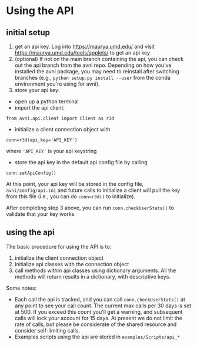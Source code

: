 # Using the API

## initial setup
1. get an api key. Log into https://maurya.umd.edu/ and visit https://maurya.umd.edu/tools/applets/ to get an api key
2. (optional) If not on the main branch containing the api, you can check out the api branch from the avni repo. Depending on how you've installed the avni package, you may need to reinstall after switching branches (e.g., `python setup.py install --user` from the conda environment you're using for avni).
3. store your api key:
 * open up a python terminal
 * import the api client:
 ```
 from avni.api.client import Client as r3d
 ```
 * initialize a client connection object with
  ```
  conn=r3d(api_key='API_KEY')
  ```
  where ``'API_KEY'`` is your api keystring
 * store the api key in the default api config file by calling
 ```
 conn.setApiConfig()
 ```

At this point, your api key will be stored in the config file, `avni/config/api.ini` and future calls to initialize a client will pull the key from this file (i.e., you can do `conn=r3d()` to initialize).

After completing step 3 above, you can run `conn.checkUserStats()` to validate that your key works.

## using the api

The basic procedure for using the API is to:
1. initialize the client connection object
2. initialize api classes with the connection object
3. call methods within api classes using dictionary arguments. All the methods will return results in a dictionary, with descriptive keys.

Some notes:
- Each call the api is tracked, and you can call `conn.checkUserStats()` at any point to see your call count. The current max calls per 30 days is set at 500. If you exceed this count you'll get a warning, and subsequent calls will lock your account for 15 days. At present we do not limit the rate of calls, but please be considerate of the shared resource and consider self-limiting calls. 
- Examples scripts using the api are stored in `examples/Scripts/api_*`
